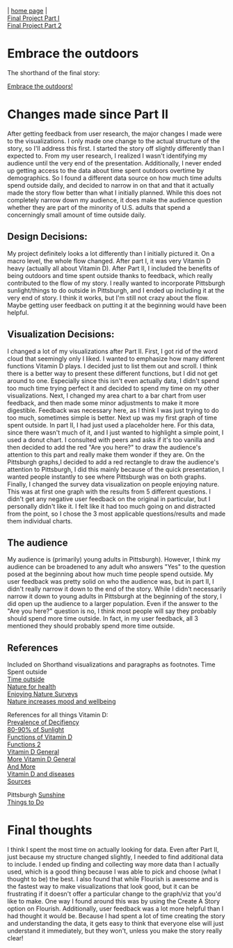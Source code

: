 | [home page](https://chadpenny.github.io/cpenny-portfolio/) |<br>
[Final Project Part I](finalProject_part1.md)<br>
[Final Project Part 2](finalproject_part2.md)
# Embrace the outdoors
The shorthand of the final story:

[Embrace the outdoors!](https://carnegiemellon.shorthandstories.com/embrace-the-outdoors/index.html)

# Changes made since Part II
After getting feedback from user research, the major changes I made were to the visualizations. I only made one change to the actual structure of the story, so I'll address this first. 
I started the story off slightly differently than I expected to. From my user research, I realized I wasn't identifying my audience until the very end of the presentation. Additionally, I never 
ended up getting access to the data about time spent outdoors overtime by demographics. So I found a different data source on how much time adults spend outside daily, and decided to narrow in on that 
and that it actually made the story flow better than what I initially planned. While this does not completely narrow down my audience, it does make the audience question whether they are part of the minority of U.S. adults 
that spend a concerningly small amount of time outside daily. 

## Design Decisions: 
My project definitely looks a lot differently than I initially pictured it. On a macro level, the whole flow changed. After part I, it was very Vitamin D heavy (actually all about Vitamin D). After Part II, I included the benefits of being outdoors and time spent outside thanks to feedback, which 
really contributed to the flow of my story. I really wanted to incorporate Pittsburgh sunlight/things to do outside in Pittsburgh, and I ended up including it at the very end of story. I think it works, but I'm still not crazy about the flow. Maybe getting user feedback on putting it at the beginning 
would have been helpful.

## Visualization Decisions: 
I changed a lot of my visualizations after Part II. First, I got rid of the word cloud that seemingly only I liked. I wanted to emphasize how many different functions Vitamin D plays. I decided just to list them out and scroll. I think there is a better way to present these different functions, but I did not get around to one. Especially since this isn't even actually data, I didn't spend too much time trying perfect it and decided to spend my time on my other visualizations.
Next, I changed my area chart to a bar chart from user feedback, and then made some minor adjustments to make it more digestible. Feedback was necessary here, as I think I was just trying to do too much, sometimes simple is better. Next up was my first graph of time spent outside. In part II, I had just used a placeholder here. For this data, since there wasn't much of it, and I just wanted to highlight a simple point, I used a donut chart. I consulted with peers and asks if it's too vanilla
and then decided to add the red "Are you here?" to draw the audience's attention to this part and really make them wonder if they are. 
On the Pittsburgh graphs,I decided to add a red rectangle to draw the audience's attention to Pittsburgh, I did this mainly because of the quick presentation, I wanted people instantly to see where Pittsburgh was on both graphs. Finally, I changed the survey data visualization on people enjoying nature. This was at first one graph with the results from 5 different questions. I didn't get any negative user feedback on the original in particular, but I personally didn't like it. I felt like it had too much
going on and distracted from the point, so I chose the 3 most applicable questions/results and made them individual charts. 

## The audience
My audience is (primarily) young adults in Pittsburgh). However, I think my audience can be broadened to any adult who answers "Yes" to the question posed at the beginning about how much time people spend outside. 
My user feedback was pretty solid on who the audience was, but in part II, I didn't really narrow it down to the end of the story. While I didn't necessarily narrow it down to young adults in Pittsburgh at the beginning of the story,
I did open up the audience to a larger population. Even if the answer to the "Are you here?" question is no, I think most people will say they probably should spend more time outside. In fact, in my user feedback, all 3 mentioned they should probably spend more time outside. 


## References
Included on Shorthand visualizations and paragraphs as footnotes. 
Time Spent outside<br>
[Time outside](https://www.nrpa.org/publications-research/park-pulse/time-spent-outside-reduces-stress)<br>
[Nature for health](https://pubmed.ncbi.nlm.nih.gov/36520498/)<br>
[Enjoying Nature Surveys](https://www.gov.uk/government/collections/monitor-of-engagement-with-the-natural-environment-survey-purpose-and-results)<br>
[Nature increases mood and wellbeing](https://www.apa.org/monitor/2020/04/nurtured-nature)<br>

References for all things Vitamin D:<br>
[Prevalence of Decifiency](https://pubmed.ncbi.nlm.nih.gov/36263304/)<br>
[80-90% of Sunlight](https://www.ncbi.nlm.nih.gov/pmc/articles/PMC7049620/)<br>
[Functions of Vitamin D](https://ods.od.nih.gov/factsheets/VitaminD-HealthProfessional/)<br>
[Functions 2](https://www.mayoclinic.org/drugs-supplements-vitamin-d/art-20363792)<br>
[Vitamin D General](2https://www.ncbi.nlm.nih.gov/pmc/articles/PMC6032242/)<br>
[More Vitamin D General](https://ods.od.nih.gov/factsheets/VitaminD-HealthProfessional/)<br>
[And More](https://www.health.harvard.edu/staying-healthy/time-for-more-vitamin-)<br>
[Vitamin D and diseases](https://vitamindwiki.com/Chart+of+Vitamin+D+levels+vs+disease+-+Grassroots+Health+June+2013)<br>
[Sources](https://ods.od.nih.gov/factsheets/VitaminD-HealthProfessional/)<br>

Pittsburgh
[Sunshine](https://www.currentresults.com/Weather/US/average-annual-sunshine-by-city.php)<br>
[Things to Do](https://www.tpl.org/city/pittsburgh-pennsylvania)<br>



# Final thoughts
I think I spent the most time on actually looking for data. Even after Part II, just because my structure changed slightly, I needed to find additional data to include. I ended up finding and collecting way more data than I actually used, which is a good thing
because I was able to pick and choose (what I thought to be) the best. I also found that while Flourish is awesome and is the fastest way to make visualizations that look good, but it can be frustrating if it doesn't offer a particular change to the graph/viz that you'd like to make.
One way I found around this was by using the Create A Story option on Flourish. Additionally, user feedback was a lot more helpful than I had thought it would be. Because I had spent a lot of time creating the story and understanding the data, it gets easy to think that everyone else will just understand it immediately, but they won't, unless you make the story really clear!


